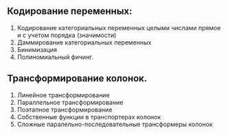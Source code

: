 ## Кодирование переменных:

1. Кодирование категориальных переменных целыми числами прямое и с учетом порядка (значимости)
2. Даммирование категориальных переменных
3. Бинимизация
4. Полиномиальный фичинг.


## Трансформирование колонок.

1. Линейное трансформирование
2. Параллельное трансформирование
3. Поэтапное трансформирование
4. Собственные функции в транспортерах колонок
5. Сложные паралельно-последовательные трансформеры колонок

